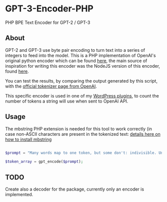 # GPT-3-Encoder-PHP
PHP BPE Text Encoder for GPT-2 / GPT-3

## About
GPT-2 and GPT-3 use byte pair encoding to turn text into a series of integers to feed into the model. This is a PHP implementation of OpenAI's original python encoder which can be found [here](https://github.com/openai/gpt-2), the main source of inspiration for writing this encoder was the NodeJS version of this encoder, found [here](https://github.com/latitudegames/GPT-3-Encoder).

You can test the results, by comparing the output generated by this script, with the [official tokenizer page from OpenAI](https://beta.openai.com/tokenizer).

This specific encoder is used in one of my [WordPress plugins](https://coderevolution.ro), to count the number of tokens a string will use when sent to OpenAI API.


## Usage

The mbstring PHP extension is needed for this tool to work correctly (in case non-ASCII characters are present in the tokenized text: [details here on how to install mbstring](https://www.php.net/manual/en/mbstring.installation.php)


```php

$prompt = "Many words map to one token, but some don't: indivisible. Unicode characters like emojis may be split into many tokens containing the underlying bytes: 🤚🏾 Sequences of characters commonly found next to each other may be grouped together: 1234567890";

$token_array = gpt_encode($prompt);

```


## TODO

Create also a decoder for the package, currently only an encoder is implemented.
